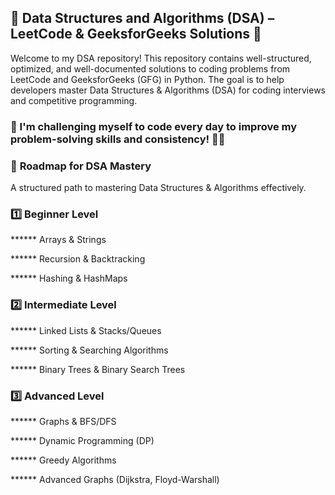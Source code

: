 ## 📌 **Data Structures and Algorithms (DSA) – LeetCode & GeeksforGeeks Solutions** 🚀

Welcome to my DSA repository! This repository contains well-structured, optimized, and well-documented solutions to coding problems from LeetCode and GeeksforGeeks (GFG) in Python. The goal is to help developers master Data Structures & Algorithms (DSA) for coding interviews and competitive programming.

### 📌 I'm challenging myself to code every day to improve my problem-solving skills and consistency! 💪🔥



### 📌 **Roadmap for DSA Mastery** 

A structured path to mastering Data Structures & Algorithms effectively.

### 1️⃣ **Beginner Level**

****** Arrays & Strings

****** Recursion & Backtracking

****** Hashing & HashMaps

### 2️⃣ **Intermediate Level**

****** Linked Lists & Stacks/Queues

****** Sorting & Searching Algorithms

****** Binary Trees & Binary Search Trees

### 3️⃣ **Advanced Level**

****** Graphs & BFS/DFS

****** Dynamic Programming (DP)

****** Greedy Algorithms

****** Advanced Graphs (Dijkstra, Floyd-Warshall)



